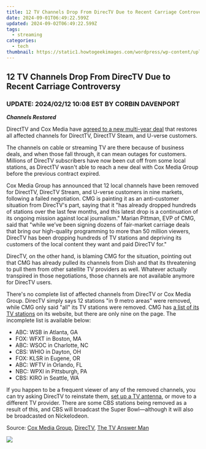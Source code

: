 ```yaml
---
title: 12 TV Channels Drop From DirecTV Due to Recent Carriage Controversy
date: 2024-09-01T06:49:22.599Z
updated: 2024-09-02T06:49:22.599Z
tags:
  - streaming
categories:
  - tech
thumbnail: https://static1.howtogeekimages.com/wordpress/wp-content/uploads/2023/12/directv.jpg
---
```


## 12 TV Channels Drop From DirecTV Due to Recent Carriage Controversy

###  UPDATE: 2024/02/12 10:08 EST BY CORBIN DAVENPORT

**_Channels Restored_** 

 DirectTV and Cox Media have [agreed to a new multi-year deal](https://www.directv.com/insider/cox-agreement/) that restores all affected channels for DirectTV, DirectTV Steam, and U-verse customers.

 The channels on cable or streaming TV are there because of business deals, and when those fall through, it can mean outages for customers. Millions of DirecTV subscribers have now been cut off from some local stations, as DirectTV wasn't able to reach a new deal with Cox Media Group before the previous contract expired.

 Cox Media Group has announced that 12 local channels have been removed for DirectTV, DirecTV Stream, and U-verse customers in nine markets, following a failed negotiation. CMG is painting it as an anti-customer situation from DirecTV's part, saying that it "has already dropped hundreds of stations over the last few months, and this latest drop is a continuation of its ongoing mission against local journalism." Marian Pittman, EVP of CMG, said that "while we’ve been signing dozens of fair-market carriage deals that bring our high-quality programming to more than 50 million viewers, DirecTV has been dropping hundreds of TV stations and depriving its customers of the local content they want and paid DirecTV for."

 DirecTV, on the other hand, is blaming CMG for the situation, pointing out that CMG has already pulled its channels from Dish and that its threatening to pull them from other satellite TV providers as well. Whatever actually transpired in those negotiations, those channels are not available anymore for DirecTV users.

 There's no complete list of affected channels from DirecTV or Cox Media Group. DirecTV simply says 12 stations "in 9 metro areas" were removed, while CMG only said "all" its TV stations were removed. CMG has [a list of its TV stations](https://www.cmg.com/brands/) on its website, but there are only nine on the page. The incomplete list is available below:

* ABC: WSB in Atlanta, GA
* FOX: WFXT in Boston, MA
* ABC: WSOC in Charlotte, NC
* CBS: WHIO in Dayton, OH
* FOX: KLSR in Eugene, OR
* ABC: WFTV in Orlando, FL
* NBC: WPXI in Pittsburgh, PA
* CBS: KIRO in Seattle, WA

 If you happen to be a frequent viewer of any of the removed channels, you can try asking DirecTV to reinstate them, [set up a TV antenna](https://sound-issues.techidaily.com/how-to-fix-a-non-functioning-steelseries-arctis-pro-microphone-complete-solution/), or move to a different TV provider. There are some CBS stations being removed as a result of this, and CBS will broadcast the Super Bowl—although it will also be broadcasted on Nickelodeon.

 Source: [Cox Media Group](https://www.globenewswire.com/news-release/2024/02/03/2823101/0/en/DIRECTV-Once-Again-Drops-Local-TV-Stations-Cutting-Off-Access-to-Cox-Media-Group-Stations-for-Millions-of-Consumers.html), [DirecTV](https://www.directv.com/insider/cox-media-dispute/), [The TV Answer Man](https://tvanswerman.com/2024/02/03/directv-loses-cox-media-stations-in-carriage-fight/)

<ins class="adsbygoogle"
     style="display:block"
     data-ad-format="autorelaxed"
     data-ad-client="ca-pub-7571918770474297"
     data-ad-slot="1223367746"></ins>



<ins class="adsbygoogle"
     style="display:block"
     data-ad-client="ca-pub-7571918770474297"
     data-ad-slot="8358498916"
     data-ad-format="auto"
     data-full-width-responsive="true"></ins>



<!-- affiliate ads begin -->
<a href="https://secure.2checkout.com/order/checkout.php?PRODS=37100474&QTY=1&AFFILIATE=108875&CART=1"><img src="https://awario.com/images/pages/index/img-platform-ui-1280@1x.avif" border="0"></a>
<!-- affiliate ads end -->